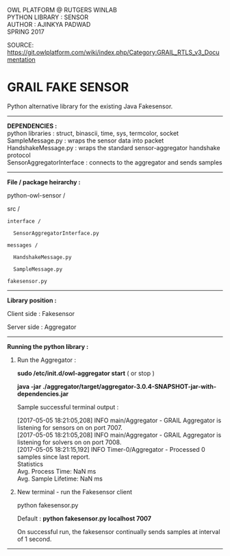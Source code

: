 OWL PLATFORM @ RUTGERS WINLAB  
PYTHON LIBRARY : SENSOR  
AUTHOR : AJINKYA PADWAD  
SPRING 2017  

SOURCE: https://git.owlplatform.com/wiki/index.php/Category:GRAIL_RTLS_v3_Documentation

GRAIL FAKE SENSOR
=================

Python alternative library for the existing Java Fakesensor.

-----------------------------------------------------------------

__DEPENDENCIES :__  
python libraries : struct, binascii, time, sys, termcolor, socket  
SampleMessage.py  :  wraps the sensor data into packet  
HandshakeMessage.py : wraps the standard sensor-aggregator handshake protocol  
SensorAggregatorInterface : connects to the aggregator and sends samples  

-----------------------------------------------------------------

__File / package heirarchy :__
  
python-owl-sensor /  

  src /

    interface /

      SensorAggregatorInterface.py

    messages /

      HandshakeMessage.py

      SampleMessage.py	

    fakesensor.py

-----------------------------------------------------------------

__Library position :__

  Client side : Fakesensor

  Server side : Aggregator


-----------------------------------------------------------------

__Running the python library :__

1. Run the Aggregator :

	__sudo /etc/init.d/owl-aggregator start__ ( or stop )

	__java -jar ./aggregator/target/aggregator-3.0.4-SNAPSHOT-jar-with-dependencies.jar__

	Sample successful terminal output :

	[2017-05-05 18:21:05,208] INFO  main/Aggregator - GRAIL Aggregator is listening for sensors on on port 7007.  
	[2017-05-05 18:21:05,208] INFO  main/Aggregator - GRAIL Aggregator is listening for solvers on on port 7008.  
	[2017-05-05 18:21:15,192] INFO  Timer-0/Aggregator - Processed 0 samples since last report.  
	Statistics  
	Avg. Process Time: NaN ms  
	Avg. Sample Lifetime: NaN ms

2. New terminal - run the Fakesensor client
	
	python fakesensor.py <hostname> <port-number>

	Default :	__python fakesensor.py localhost 7007__

	On successful run, the fakesensor continually sends samples at interval of 1 second.

-----------------------------------------------------------------





		
	

